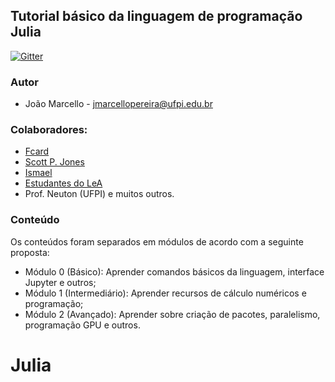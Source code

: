 
## Tutorial básico da linguagem de programação Julia

[![Gitter](https://badges.gitter.im/JuliaLangPt/julia.svg)](https://gitter.im/JuliaLangPt/julia?utm_source=badge&utm_medium=badge&utm_campaign=pr-badge)

### Autor
-  João Marcello - jmarcellopereira@ufpi.edu.br

### Colaboradores:

- [Fcard](https://github.com/fcard)
- [Scott P. Jones](https://github.com/ScottPJones)
- [Ismael](https://github.com/Ismael-VC)
- [Estudantes do LeA](http://www.lea.unb.br)
- Prof. Neuton (UFPI) e muitos outros.

### Conteúdo

 Os conteúdos foram separados em módulos de acordo com a seguinte proposta:
 * Módulo 0 (Básico): Aprender comandos básicos da linguagem, interface Jupyter e outros;
 * Módulo 1 (Intermediário): Aprender recursos de cálculo numéricos e programação;
 * Módulo 2 (Avançado): Aprender sobre criação de pacotes, paralelismo, programação GPU e outros. 
# Julia
